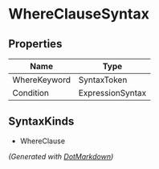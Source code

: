 # WhereClauseSyntax

## Properties

| Name         | Type             |
| ------------ | ---------------- |
| WhereKeyword | SyntaxToken      |
| Condition    | ExpressionSyntax |

## SyntaxKinds

* WhereClause

*\(Generated with [DotMarkdown](http://github.com/JosefPihrt/DotMarkdown)\)*